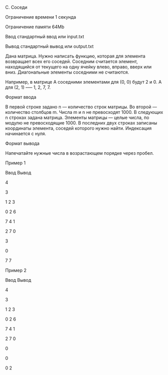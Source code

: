 C. Соседи

Ограничение времени 1 секунда

Ограничение памяти 64Mb

Ввод стандартный ввод или input.txt

Вывод стандартный вывод или output.txt

Дана матрица. Нужно написать функцию, которая для элемента возвращает всех его соседей. Соседним считается элемент, находящийся от текущего на одну ячейку влево, вправо, вверх или вниз. Диагональные элементы соседними не считаются.

Например, в матрице A соседними элементами для (0, 0) будут 2 и 0. А для (2, 1) –— 1, 2, 7, 7.

Формат ввода

В первой строке задано n — количество строк матрицы. Во второй — количество столбцов m. Числа m и n не превосходят 1000. В следующих n строках задана матрица. Элементы матрицы — целые числа, по модулю не превосходящие 1000. В последних двух строках записаны координаты элемента, соседей которого нужно найти. Индексация начинается с нуля.

Формат вывода

Напечатайте нужные числа в возрастающем порядке через пробел.

Пример 1

Ввод Вывод

4

3

1 2 3

0 2 6

7 4 1

2 7 0

3

0

7 7

Пример 2

Ввод Вывод

4

3

1 2 3

0 2 6

7 4 1

2 7 0

0

0

0 2
